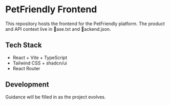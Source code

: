 ﻿# PetFriendly Frontend

This repository hosts the frontend for the PetFriendly platform. The product and API context live in ase.txt and ackend.json.

## Tech Stack
- React + Vite + TypeScript
- Tailwind CSS + shadcn/ui
- React Router

## Development
Guidance will be filled in as the project evolves.
